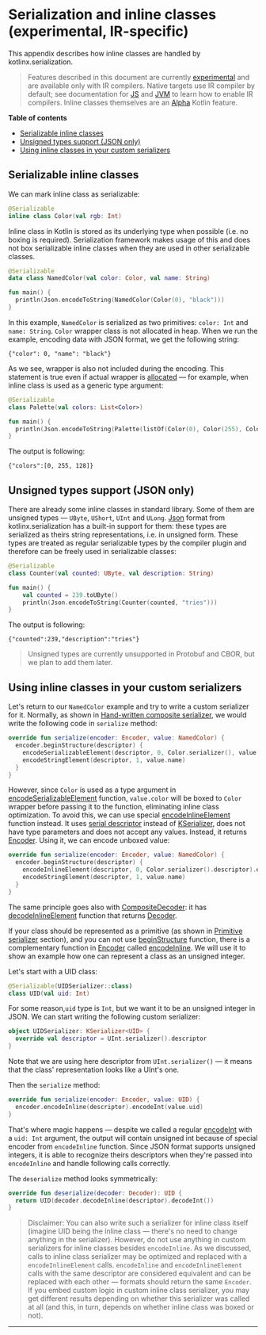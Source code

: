 # Serialization and inline classes (experimental, IR-specific)

This appendix describes how inline classes are handled by kotlinx.serialization.

> Features described in this document are currently [experimental](https://github.com/Kotlin/kotlinx.serialization/blob/master/docs/compatibility.md#experimental-api)
> and are available only with IR compilers. Native targets use IR compiler by default;
> see documentation for [JS](https://kotlinlang.org/docs/reference/js-ir-compiler.html) and [JVM](https://kotlinlang.org/docs/reference/whatsnew14.html#new-jvm-ir-backend) to learn how to enable IR compilers.
> Inline classes themselves are an [Alpha](https://kotlinlang.org/docs/reference/inline-classes.html#alpha-status-of-inline-classes) Kotlin feature.

**Table of contents**

<!--- TOC -->

* [Serializable inline classes](#serializable-inline-classes)
* [Unsigned types support (JSON only)](#unsigned-types-support-json-only)
* [Using inline classes in your custom serializers](#using-inline-classes-in-your-custom-serializers)

<!--- END -->

## Serializable inline classes

We can mark inline class as serializable:

```kotlin
@Serializable
inline class Color(val rgb: Int)
```

Inline class in Kotlin is stored as its underlying type when possible (i.e. no boxing is required). Serialization framework makes
usage of this and does not box serializable inline classes when they are used in other serializable classes.

```kotlin
@Serializable
data class NamedColor(val color: Color, val name: String)

fun main() {
  println(Json.encodeToString(NamedColor(Color(0), "black")))
}
```

In this example, `NamedColor` is serialized as two primitives: `color: Int` and `name: String`.
`Color` wrapper class is not allocated in heap. When we run the example, encoding data with JSON format, we get the following
string:

```text
{"color": 0, "name": "black"}
```

As we see, wrapper is also not included during the encoding. This statement is true even if actual wrapper
is [allocated](https://kotlinlang.org/docs/reference/inline-classes.html#representation) — for example, when inline
class is used as a generic type argument:

```kotlin
@Serializable
class Palette(val colors: List<Color>)

fun main() {
  println(Json.encodeToString(Palette(listOf(Color(0), Color(255), Color(128)))))
}
```

The output is following:

```text
{"colors":[0, 255, 128]}
```

## Unsigned types support (JSON only)

There are already some inline classes in standard library. Some of them are unsigned types — `UByte`, `UShort`, `UInt`
and `ULong`.
[Json] format from kotlinx.serialization has a built-in support for them: these types are serialized as theirs string
representations, i.e. in unsigned form.
These types are treated as regular serializable types by the compiler plugin and therefore can be freely used in serializable classes:

```kotlin
@Serializable
class Counter(val counted: UByte, val description: String)

fun main() {
    val counted = 239.toUByte()
    println(Json.encodeToString(Counter(counted, "tries")))
}
```

The output is following:

```text
{"counted":239,"description":"tries"}
```

> Unsigned types are currently unsupported in Protobuf and CBOR, but we plan to add them later.

## Using inline classes in your custom serializers

Let's return to our `NamedColor` example and try to write a custom serializer for it. Normally, as shown
in [Hand-written composite serializer](serializers.md#hand-written-composite-serializer), we would write the following code
in `serialize` method:

```kotlin
override fun serialize(encoder: Encoder, value: NamedColor) {
  encoder.beginStructure(descriptor) {
    encodeSerializableElement(descriptor, 0, Color.serializer(), value.color)
    encodeStringElement(descriptor, 1, value.name)
  }
}
```

However, since `Color` is used as a type argument in [encodeSerializableElement][CompositeEncoder.encodeSerializableElement] function, `value.color` will be boxed
to `Color` wrapper before passing it to the function, eliminating inline class optimization. To avoid this, we can use
special [encodeInlineElement][CompositeEncoder.encodeInlineElement] function instead. It uses [serial descriptor][SerialDescriptor] instead of [KSerializer],
does not have type parameters and does not accept any values. Instead, it returns [Encoder]. Using it, we can encode
unboxed value:

```kotlin
override fun serialize(encoder: Encoder, value: NamedColor) {
  encoder.beginStructure(descriptor) {
    encodeInlineElement(descriptor, 0, Color.serializer().descriptor).encodeInt(value.color)
    encodeStringElement(descriptor, 1, value.name)
  }
}
```

The same principle goes also with [CompositeDecoder]: it has [decodeInlineElement][CompositeDecoder.decodeInlineElement] function that returns [Decoder].

If your class should be represented as a primitive (as shown in [Primitive serializer](serializers.md#primitive-serializer) section),
and you can not use [beginStructure][Encoder.beginStructure] function, there is a complementary function in [Encoder] called [encodeInline][Encoder.encodeInline].
We will use it to show an example how one can represent a class as an unsigned integer.

Let's start with a UID class:

```kotlin
@Serializable(UIDSerializer::class)
class UID(val uid: Int)
```

For some reason,`uid` type is `Int`, but we want it to be an unsigned integer in JSON. We can start writing the
following custom serializer:

```kotlin
object UIDSerializer: KSerializer<UID> {
  override val descriptor = UInt.serializer().descriptor
}
```

Note that we are using here descriptor from `UInt.serializer()` — it means that the class' representation looks like a
UInt's one.

Then the `serialize` method:

```kotlin
override fun serialize(encoder: Encoder, value: UID) {
  encoder.encodeInline(descriptor).encodeInt(value.uid)
}
```

That's where magic happens — despite we called a regular [encodeInt][Encoder.encodeInt] with a `uid: Int` argument, the output will contain
unsigned int because of special encoder from `encodeInline` function. Since JSON format supports unsigned integers, it
is able to recognize theirs descriptors when they're passed into `encodeInline` and handle following calls correctly.

The `deserialize` method looks symmetrically:

```kotlin
override fun deserialize(decoder: Decoder): UID {
  return UID(decoder.decodeInline(descriptor).decodeInt())
}
```

> Disclaimer: You can also write such a serializer for inline class itself (imagine UID being the inline class — there's no need to change anything in the serializer).
> However, do not use anything in custom serializers for inline classes besides `encodeInline`. As we discussed, calls to inline class serializer may be
> optimized and replaced with a `encodeInlineElement` calls.
> `encodeInline` and `encodeInlineElement` calls with the same descriptor are considered equivalent and can be replaced with each other — formats should return the same `Encoder`.
> If you embed custom logic in custom inline class serializer, you may get different results depending on whether this serializer was called at all
> (and this, in turn, depends on whether inline class was boxed or not).

---

<!--- MODULE /kotlinx-serialization-core -->
<!--- INDEX kotlinx-serialization-core/kotlinx.serialization -->
[KSerializer]: https://kotlin.github.io/kotlinx.serialization/kotlinx-serialization-core/kotlinx-serialization-core/kotlinx.serialization/-k-serializer/index.html
<!--- INDEX kotlinx-serialization-core/kotlinx.serialization.encoding -->
[CompositeEncoder.encodeSerializableElement]: https://kotlin.github.io/kotlinx.serialization/kotlinx-serialization-core/kotlinx-serialization-core/kotlinx.serialization.encoding/-composite-encoder/encode-serializable-element.html
[CompositeEncoder.encodeInlineElement]: https://kotlin.github.io/kotlinx.serialization/kotlinx-serialization-core/kotlinx-serialization-core/kotlinx.serialization.encoding/-composite-encoder/encode-inline-element.html
[Encoder]: https://kotlin.github.io/kotlinx.serialization/kotlinx-serialization-core/kotlinx-serialization-core/kotlinx.serialization.encoding/-encoder/index.html
[CompositeDecoder]: https://kotlin.github.io/kotlinx.serialization/kotlinx-serialization-core/kotlinx-serialization-core/kotlinx.serialization.encoding/-composite-decoder/index.html
[CompositeDecoder.decodeInlineElement]: https://kotlin.github.io/kotlinx.serialization/kotlinx-serialization-core/kotlinx-serialization-core/kotlinx.serialization.encoding/-composite-decoder/decode-inline-element.html
[Decoder]: https://kotlin.github.io/kotlinx.serialization/kotlinx-serialization-core/kotlinx-serialization-core/kotlinx.serialization.encoding/-decoder/index.html
[Encoder.beginStructure]: https://kotlin.github.io/kotlinx.serialization/kotlinx-serialization-core/kotlinx-serialization-core/kotlinx.serialization.encoding/-encoder/begin-structure.html
[Encoder.encodeInline]: https://kotlin.github.io/kotlinx.serialization/kotlinx-serialization-core/kotlinx-serialization-core/kotlinx.serialization.encoding/-encoder/encode-inline.html
[Encoder.encodeInt]: https://kotlin.github.io/kotlinx.serialization/kotlinx-serialization-core/kotlinx-serialization-core/kotlinx.serialization.encoding/-encoder/encode-int.html
<!--- INDEX kotlinx-serialization-core/kotlinx.serialization.descriptors -->
[SerialDescriptor]: https://kotlin.github.io/kotlinx.serialization/kotlinx-serialization-core/kotlinx-serialization-core/kotlinx.serialization.descriptors/-serial-descriptor/index.html
<!--- MODULE /kotlinx-serialization-json -->
<!--- INDEX kotlinx-serialization-json/kotlinx.serialization.json -->
[Json]: https://kotlin.github.io/kotlinx.serialization/kotlinx-serialization-json/kotlinx-serialization-json/kotlinx.serialization.json/-json/index.html
<!--- END -->
